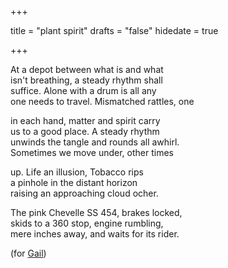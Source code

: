 +++

title = "plant spirit"
drafts = "false"
hidedate = true

+++

At a depot between what is and what  
isn't breathing, a steady rhythm shall  
suffice. Alone with a drum is all any  
one needs to travel. Mismatched rattles, one  
  
in each hand, matter and spirit carry  
us to a good place. A steady rhythm  
unwinds the tangle and rounds all awhirl.  
Sometimes we move under, other times  
  
up. Life an illusion, Tobacco rips  
a pinhole in the distant horizon  
raising an approaching cloud ocher.  
  
The pink Chevelle SS 454, brakes locked,  
skids to a 360 stop, engine rumbling,  
mere inches away, and waits for its rider.  

(for [Gail](http://www.dreamtimejourneys.net/masks.html))  

~~~//
